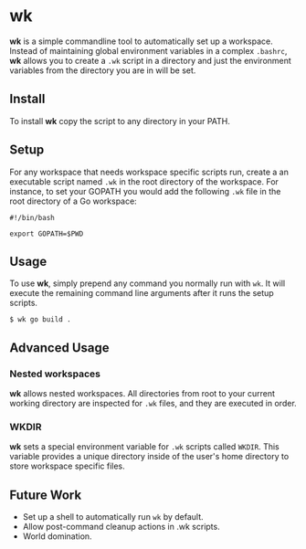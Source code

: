# wk

**wk** is a simple commandline tool to automatically set up a workspace. Instead of maintaining global environment variables in a complex `.bashrc`, **wk** allows you to create a `.wk` script in a directory and just the environment variables from the directory you are in will be set.

## Install

To install **wk** copy the script to any directory in your PATH.

## Setup

For any workspace that needs workspace specific scripts run, create a an executable script named `.wk` in the root directory of the workspace. For instance, to set your GOPATH you would add the following `.wk` file in the root directory of a Go workspace:

```
#!/bin/bash

export GOPATH=$PWD
```

## Usage

To use **wk**, simply prepend any command you normally run with `wk`. It will execute the remaining command line arguments after it runs the setup scripts.

```
$ wk go build .
```

## Advanced Usage

### Nested workspaces

**wk** allows nested workspaces. All directories from root to your current working directory are inspected for `.wk` files, and they are executed in order.

### WKDIR

**wk** sets a special environment variable for `.wk` scripts called `WKDIR`. This variable provides a unique directory inside of the user's home directory to store workspace specific files.

## Future Work

- Set up a shell to automatically run `wk` by default.
- Allow post-command cleanup actions in .wk scripts.
- World domination.

